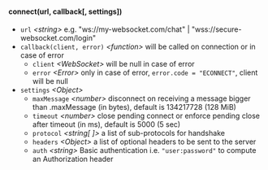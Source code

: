 

#### connect(url, callback[, settings])

* `url` _\<string>_
    e.g. "ws://my-websocket.com/chat" | "wss://secure-websocket.com/login"
* `callback(client, error)` _\<function>_
    will be called on connection or in case of error
    * `client` _\<WebSocket>_ will be null in case of error
    * `error` _\<Error>_ only in case of error, `error.code = "ECONNECT"`, client will be null
* `settings` _\<Object>_
    * `maxMessage` _\<number>_ disconnect on receiving a message bigger than .maxMessage (in bytes),
      default is 134217728 (128 MiB)
    * `timeout` _\<number>_  close pending connect or enforce pending close after timeout (in ms),
      default is 5000 (5 sec)
    * `protocol` _\<string[ ]>_ a list of sub-protocols for handshake
    * `headers` _\<Object>_ a list of optional headers to be sent to the server
    * `auth` _\<string>_ Basic authentication i.e. `"user:password"` to compute an Authorization header

